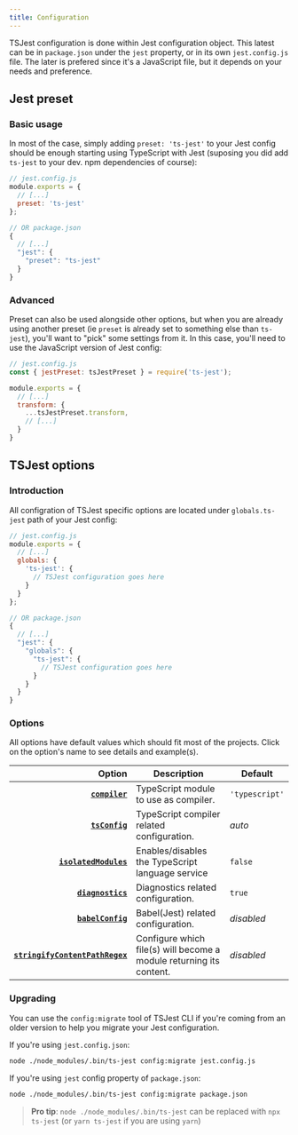 ```yaml
---
title: Configuration
---
```

TSJest configuration is done within Jest configuration object. This latest can be in `package.json` under the `jest` property, or in its own `jest.config.js` file. The later is prefered since it's a JavaScript file, but it depends on your needs and preference.

## Jest preset

### Basic usage

In most of the case, simply adding `preset: 'ts-jest'` to your Jest config should be enough starting using TypeScript with Jest (suposing you did add `ts-jest` to your dev. npm dependencies of course):

<div class="row"><div class="col-md-6" markdown="block">

```js
// jest.config.js
module.exports = {
  // [...]
  preset: 'ts-jest'
};
```

</div><div class="col-md-6" markdown="block">

```js
// OR package.json
{
  // [...]
  "jest": {
    "preset": "ts-jest"
  }
}
```

</div></div>

### Advanced

Preset can also be used alongside other options, but when you are already using another preset (ie `preset` is already set to something else than `ts-jest`), you'll want to "pick" some settings from it. In this case, you'll need to use the JavaScript version of Jest config:

```js
// jest.config.js
const { jestPreset: tsJestPreset } = require('ts-jest');

module.exports = {
  // [...]
  transform: {
    ...tsJestPreset.transform,
    // [...]
  }
}
```

## TSJest options

### Introduction
All configration of TSJest specific options are located under `globals.ts-jest` path of your Jest config:

<div class="row"><div class="col-md-6" markdown="block">

```js
// jest.config.js
module.exports = {
  // [...]
  globals: {
    'ts-jest': {
      // TSJest configuration goes here
    }
  }
};
```

</div><div class="col-md-6" markdown="block">

```js
// OR package.json
{
  // [...]
  "jest": {
    "globals": {
      "ts-jest": {
        // TSJest configuration goes here
      }
    }
  }
}
```

</div></div>

### Options

All options have default values which should fit most of the projects. Click on the option's name to see details and example(s).

| Option | Description | Default |
|---:|---|---|
| [**`compiler`**](config/compiler) | TypeScript module to use as compiler. | `'typescript'` |
| [**`tsConfig`**](config/tsConfig) | TypeScript compiler related configuration. | _auto_ |
| [**`isolatedModules`**](config/isolatedModules) | Enables/disables the TypeScript language service | `false` |
| [**`diagnostics`**](config/diagnostics) | Diagnostics related configuration. | `true` |
| [**`babelConfig`**](config/babelConfig) | Babel(Jest) related configuration. | _disabled_ |
| [**`stringifyContentPathRegex`**](config/stringifyContentPathRegex) | Configure which file(s) will become a module returning its content. | _disabled_

### Upgrading

You can use the `config:migrate` tool of TSJest CLI if you're coming from an older version to help you migrate your Jest configuration.

<div class="row"><div class="col-md-6" markdown="block">

If you're using `jest.config.json`:
```sh
node ./node_modules/.bin/ts-jest config:migrate jest.config.js
```

</div><div class="col-md-6" markdown="block">

If you're using `jest` config property of `package.json`:
```sh
node ./node_modules/.bin/ts-jest config:migrate package.json
```

> **Pro tip**: `node ./node_modules/.bin/ts-jest` can be replaced with `npx ts-jest` (or `yarn ts-jest` if you are using `yarn`)

</div></div>
